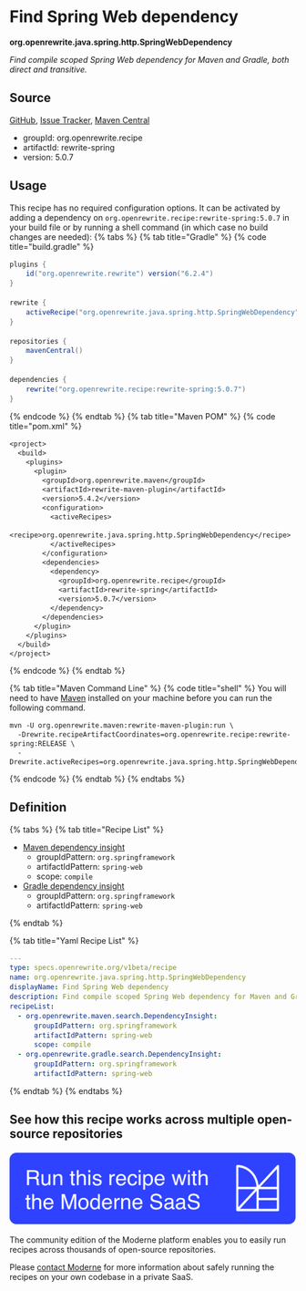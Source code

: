 # Find Spring Web dependency

**org.openrewrite.java.spring.http.SpringWebDependency**

_Find compile scoped Spring Web dependency for Maven and Gradle, both direct and transitive._

## Source

[GitHub](https://github.com/openrewrite/rewrite-spring/blob/main/src/main/resources/META-INF/rewrite/spring-web-dependency.yml), [Issue Tracker](https://github.com/openrewrite/rewrite-spring/issues), [Maven Central](https://central.sonatype.com/artifact/org.openrewrite.recipe/rewrite-spring/5.0.7/jar)

* groupId: org.openrewrite.recipe
* artifactId: rewrite-spring
* version: 5.0.7


## Usage

This recipe has no required configuration options. It can be activated by adding a dependency on `org.openrewrite.recipe:rewrite-spring:5.0.7` in your build file or by running a shell command (in which case no build changes are needed): 
{% tabs %}
{% tab title="Gradle" %}
{% code title="build.gradle" %}
```groovy
plugins {
    id("org.openrewrite.rewrite") version("6.2.4")
}

rewrite {
    activeRecipe("org.openrewrite.java.spring.http.SpringWebDependency")
}

repositories {
    mavenCentral()
}

dependencies {
    rewrite("org.openrewrite.recipe:rewrite-spring:5.0.7")
}
```
{% endcode %}
{% endtab %}
{% tab title="Maven POM" %}
{% code title="pom.xml" %}
```markup
<project>
  <build>
    <plugins>
      <plugin>
        <groupId>org.openrewrite.maven</groupId>
        <artifactId>rewrite-maven-plugin</artifactId>
        <version>5.4.2</version>
        <configuration>
          <activeRecipes>
            <recipe>org.openrewrite.java.spring.http.SpringWebDependency</recipe>
          </activeRecipes>
        </configuration>
        <dependencies>
          <dependency>
            <groupId>org.openrewrite.recipe</groupId>
            <artifactId>rewrite-spring</artifactId>
            <version>5.0.7</version>
          </dependency>
        </dependencies>
      </plugin>
    </plugins>
  </build>
</project>
```
{% endcode %}
{% endtab %}

{% tab title="Maven Command Line" %}
{% code title="shell" %}
You will need to have [Maven](https://maven.apache.org/download.cgi) installed on your machine before you can run the following command.

```shell
mvn -U org.openrewrite.maven:rewrite-maven-plugin:run \
  -Drewrite.recipeArtifactCoordinates=org.openrewrite.recipe:rewrite-spring:RELEASE \
  -Drewrite.activeRecipes=org.openrewrite.java.spring.http.SpringWebDependency
```
{% endcode %}
{% endtab %}
{% endtabs %}

## Definition

{% tabs %}
{% tab title="Recipe List" %}
* [Maven dependency insight](../../../maven/search/dependencyinsight.md)
  * groupIdPattern: `org.springframework`
  * artifactIdPattern: `spring-web`
  * scope: `compile`
* [Gradle dependency insight](../../../gradle/search/dependencyinsight.md)
  * groupIdPattern: `org.springframework`
  * artifactIdPattern: `spring-web`

{% endtab %}

{% tab title="Yaml Recipe List" %}
```yaml
---
type: specs.openrewrite.org/v1beta/recipe
name: org.openrewrite.java.spring.http.SpringWebDependency
displayName: Find Spring Web dependency
description: Find compile scoped Spring Web dependency for Maven and Gradle, both direct and transitive.
recipeList:
  - org.openrewrite.maven.search.DependencyInsight:
      groupIdPattern: org.springframework
      artifactIdPattern: spring-web
      scope: compile
  - org.openrewrite.gradle.search.DependencyInsight:
      groupIdPattern: org.springframework
      artifactIdPattern: spring-web

```
{% endtab %}
{% endtabs %}

## See how this recipe works across multiple open-source repositories

[![Moderne Link Image](/.gitbook/assets/ModerneRecipeButton.png)](https://app.moderne.io/recipes/org.openrewrite.java.spring.http.SpringWebDependency)

The community edition of the Moderne platform enables you to easily run recipes across thousands of open-source repositories.

Please [contact Moderne](https://moderne.io/product) for more information about safely running the recipes on your own codebase in a private SaaS.
